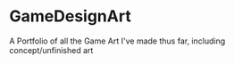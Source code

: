 # GameDesignArt
A Portfolio of all the Game Art I've made thus far, including concept/unfinished art
